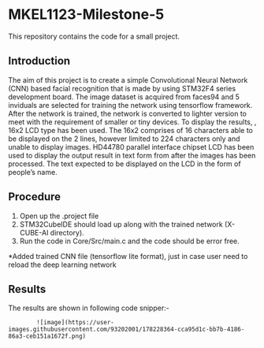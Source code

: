 # MKEL1123-Milestone-5

This repository contains the code for a small project.

## Introduction 

The aim of this project is to create a simple Convolutional Neural Network (CNN) based facial recognition that is made by using STM32F4 series development board. The image dataset is acquired from faces94 and 5 inviduals are selected for training the network using tensorflow framework. After the network is trained, the network is converted to lighter version to meet with the requirement of smaller or tiny devices. To display the results, , 16x2 LCD type has been used. The 16x2 comprises of 16 characters able to be displayed on the 2 lines, however limited to 224 characters only and unable to display images. HD44780 parallel interface chipset LCD has been used to display the output result in text form from after the images has been processed. The text expected to be displayed on the LCD in the form of people’s name.

## Procedure 

1. Open up the .project file 
2. STM32CubeIDE should load up along with the trained network (X-CUBE-AI directory).
3. Run the code in Core/Src/main.c and the code should be error free.

*Added trained CNN file (tensorflow lite format), just in case user need to reload the deep learning network

## Results 

The results are shown in following code snipper:- 


            ![image](https://user-images.githubusercontent.com/93202001/178228364-cca95d1c-bb7b-4186-86a3-ceb151a1672f.png)



